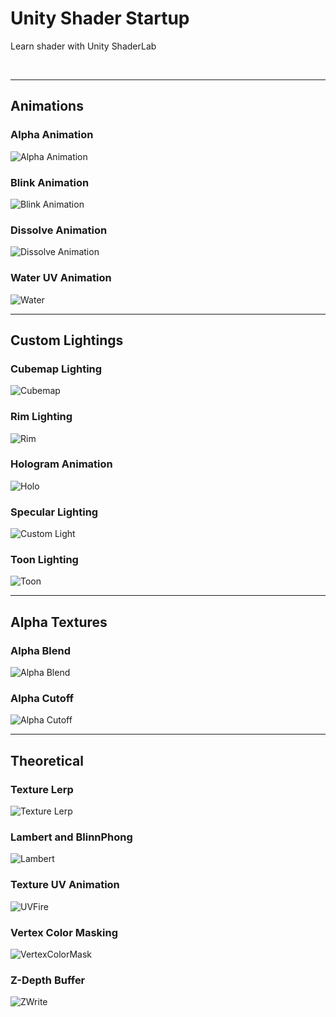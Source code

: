 # Unity Shader Startup

Learn shader with Unity ShaderLab

<br>

---

## Animations

### Alpha Animation

<img src="Docs/Images/AlphaAnimation.gif" alt="Alpha Animation" />

### Blink Animation

<img src="Docs/Images/BlinkAnimation.gif" alt="Blink Animation" />


### Dissolve Animation

<img src="Docs/Images/DissolveAnimation.gif" alt="Dissolve Animation" />

### Water UV Animation

<img src="Docs/Images/Water.gif" alt="Water" />

---

## Custom Lightings

### Cubemap Lighting

<img src="Docs/Images/Cubemap.png" alt="Cubemap" />

### Rim Lighting

<img src="Docs/Images/Rim.png" alt="Rim" />

### Hologram Animation

<img src="Docs/Images/Holo.gif" alt="Holo" />

### Specular Lighting

<img src="Docs/Images/CustomLight.gif" alt="Custom Light" />

### Toon Lighting

<img src="Docs/Images/Toon.png" alt="Toon" />

---

## Alpha Textures

### Alpha Blend

<img src="Docs/Images/AlphaBlend.png" alt="Alpha Blend" />

### Alpha Cutoff

<img src="Docs/Images/AlphaCutoff.png" alt="Alpha Cutoff" />

---

## Theoretical

### Texture Lerp

<img src="Docs/Images/TextureLerp.gif" alt="Texture Lerp" />

### Lambert and BlinnPhong

<img src="Docs/Images/Lambert.png" alt="Lambert" />

### Texture UV Animation

<img src="Docs/Images/UVFire.gif" alt="UVFire" />

### Vertex Color Masking

<img src="Docs/Images/VertexColorMask.png" alt="VertexColorMask" />

### Z-Depth Buffer

<img src="Docs/Images/ZWrite.png" alt="ZWrite" />

